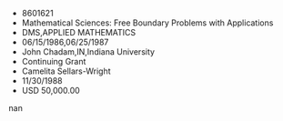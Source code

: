 
* 8601621
* Mathematical Sciences: Free Boundary Problems with Applications
* DMS,APPLIED MATHEMATICS
* 06/15/1986,06/25/1987
* John Chadam,IN,Indiana University
* Continuing Grant
* Camelita Sellars-Wright
* 11/30/1988
* USD 50,000.00

nan

